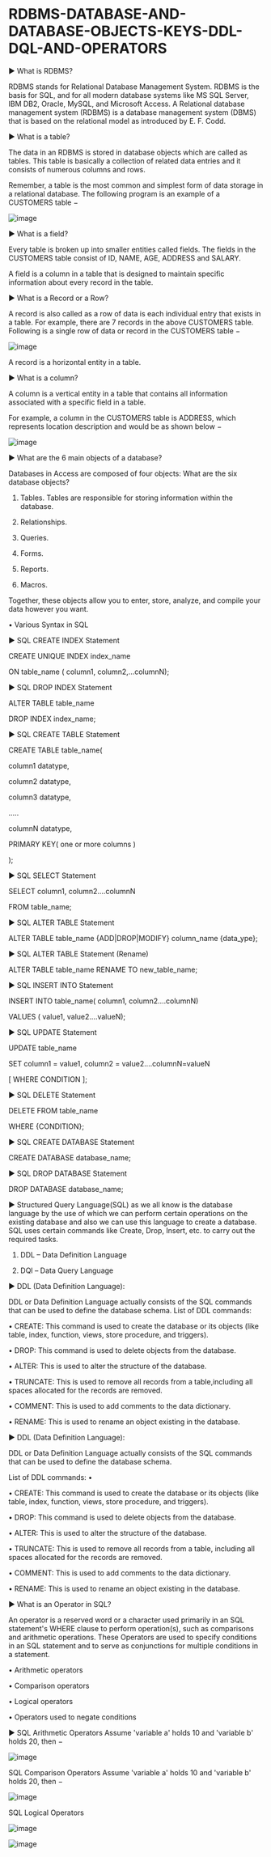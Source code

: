# RDBMS-DATABASE-AND-DATABASE-OBJECTS-KEYS-DDL-DQL-AND-OPERATORS

► What is RDBMS?

RDBMS stands for Relational Database Management System. RDBMS is the basis for SQL, and for all modern database systems like MS SQL Server, IBM DB2, Oracle, MySQL, and Microsoft Access. A Relational database management system (RDBMS) is a database management system (DBMS) that is based on the relational model as introduced by E. F. Codd.

► What is a table?

The data in an RDBMS is stored in database objects which are called as tables. This table is basically a collection of related data entries and it consists of numerous columns and rows.

Remember, a table is the most common and simplest form of data storage in a relational database. The following program is an example of a CUSTOMERS table −

![image](https://user-images.githubusercontent.com/91977965/137262193-9f64e997-ad15-4a50-ab2c-6678a0a14676.png)


► What is a field?

Every table is broken up into smaller entities called fields. The fields in the CUSTOMERS table consist of ID, NAME, AGE, ADDRESS and SALARY.

A field is a column in a table that is designed to maintain specific information about every record in the table.

► What is a Record or a Row?

A record is also called as a row of data is each individual entry that exists in a table. For example, there are 7 records in the above CUSTOMERS table. Following is a single row of data or record in the CUSTOMERS table −

![image](https://user-images.githubusercontent.com/91977965/137262232-4cab3b37-adf6-4cd1-9337-9fa7288d8d61.png)


A record is a horizontal entity in a table.

► What is a column?

A column is a vertical entity in a table that contains all information associated with a specific field in a table.

For example, a column in the CUSTOMERS table is ADDRESS, which represents location description and would be as shown below −

![image](https://user-images.githubusercontent.com/91977965/137262259-8a14133f-e8d8-4089-b2e1-a68687677e9f.png)


► What are the 6 main objects of a database?


Databases in Access are composed of four objects: What are the six database objects? 

1. Tables. Tables are responsible for storing information within the database. 

2. Relationships. 

3. Queries. 

4. Forms. 

5. Reports. 

6. Macros. 

Together, these objects allow you to enter, store, analyze, and compile your data however you want.


• Various Syntax in SQL

► SQL CREATE INDEX Statement

CREATE UNIQUE INDEX index_name

ON table_name ( column1, column2,...columnN);


► SQL DROP INDEX Statement

ALTER TABLE table_name

DROP INDEX index_name;


► SQL CREATE TABLE Statement

CREATE TABLE table_name(

column1 datatype,

column2 datatype,

column3 datatype,

.....

columnN datatype,

PRIMARY KEY( one or more columns )

);


► SQL SELECT Statement

SELECT column1, column2....columnN

FROM   table_name;


► SQL ALTER TABLE Statement

ALTER TABLE table_name {ADD|DROP|MODIFY} column_name {data_ype};


► SQL ALTER TABLE Statement (Rename)

ALTER TABLE table_name RENAME TO new_table_name;


► SQL INSERT INTO Statement

INSERT INTO table_name( column1, column2....columnN)

VALUES ( value1, value2....valueN);


► SQL UPDATE Statement

UPDATE table_name

SET column1 = value1, column2 = value2....columnN=valueN

[ WHERE  CONDITION ];


► SQL DELETE Statement

DELETE FROM table_name

WHERE  {CONDITION};

► SQL CREATE DATABASE Statement

CREATE DATABASE database_name;


► SQL DROP DATABASE Statement

DROP DATABASE database_name;



► Structured Query Language(SQL) as we all know is the database language by the use of which we can perform certain operations on the existing database and also we can use this language to create a database. SQL uses certain commands like Create, Drop, Insert, etc. to carry out the required tasks. 

1. DDL – Data Definition Language

2. DQl – Data Query Language


► DDL (Data Definition Language): 

DDL or Data Definition Language actually consists of the SQL commands that can be used to define the database schema. List of DDL commands: 

• CREATE: This command is used to create the database or its objects (like table, index, function, views, store procedure, and triggers).

• DROP: This command is used to delete objects from the database.

• ALTER: This is used to alter the structure of the database.

• TRUNCATE: This is used to remove all records from a table,including all spaces allocated for the records are removed.

• COMMENT: This is used to add comments to the data dictionary.

• RENAME: This is used to rename an object existing in the database.

► DDL (Data Definition Language): 

DDL or Data Definition Language actually consists of the SQL commands that can be used to define the database schema.

List of DDL commands: • 

• CREATE: This command is used to create the database or its objects (like table, index, function, views, store procedure, and triggers).

• DROP: This command is used to delete objects from the database.

• ALTER: This is used to alter the structure of the database.

• TRUNCATE: This is used to remove all records from a table, including all spaces allocated for the records are removed.

• COMMENT: This is used to add comments to the data dictionary.

• RENAME: This is used to rename an object existing in the database.


► What is an Operator in SQL?

An operator is a reserved word or a character used primarily in an SQL statement's WHERE clause to perform operation(s), such as comparisons and arithmetic operations. These Operators are used to specify conditions in an SQL statement and to serve as conjunctions for multiple conditions in a statement.

• Arithmetic operators

• Comparison operators

• Logical operators

• Operators used to negate conditions

► SQL Arithmetic Operators
Assume 'variable a' holds 10 and 'variable b' holds 20, then −

![image](https://user-images.githubusercontent.com/91977965/137263132-dc3f2e70-8d6e-49d9-9132-67556f051a6e.png)


SQL Comparison Operators
Assume 'variable a' holds 10 and 'variable b' holds 20, then −

![image](https://user-images.githubusercontent.com/91977965/137263193-10397fc4-b127-471c-86b0-bb708bf1f7a0.png)

SQL Logical Operators

![image](https://user-images.githubusercontent.com/91977965/137263517-c607a3a9-7848-4f89-b249-64338ef240da.png)

![image](https://user-images.githubusercontent.com/91977965/137263589-0fe1884b-6253-4d3a-a3ba-b8e8cde22a58.png)



